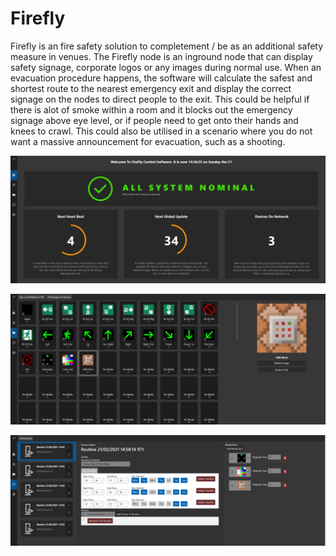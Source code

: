 # Firefly
 
Firefly is an fire safety solution to completement / be as an additional safety measure in venues. The Firefly node is an inground node that can display safety signage, corporate logos or any images during normal use. When an evacuation procedure happens, the software will calculate the safest and shortest route to the nearest emergency exit and display the correct signage on the nodes to direct people to the exit. This could be helpful if there is alot of smoke within a room and it blocks out the emergency signage above eye level, or if people need to get onto their hands and knees to crawl. This could also be utilised in a scenario where you do not want a massive announcement for evacuation, such as a shooting.

![alt text](Assets/Dashboard1.PNG)

![alt text](Assets/MediaLib1.PNG)

![alt text](Assets/Routines1.PNG)
